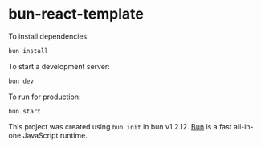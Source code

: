 # bun-react-template

To install dependencies:

```bash
bun install
```

To start a development server:

```bash
bun dev
```

To run for production:

```bash
bun start
```

This project was created using `bun init` in bun v1.2.12. [Bun](https://bun.sh) is a fast all-in-one JavaScript runtime.
